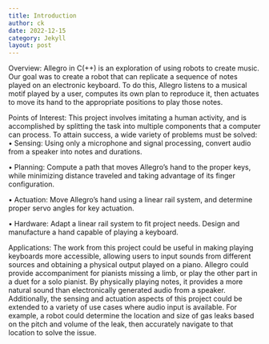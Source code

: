 ```yaml
---
title: Introduction
author: ck
date: 2022-12-15
category: Jekyll
layout: post
---
```


Overview:
Allegro in C(++) is an exploration of using robots to create music. Our goal was to create a robot that can replicate a sequence of notes played on an electronic keyboard. To do this, Allegro listens to a musical motif played by a user, computes its own plan to reproduce it, then actuates to move its hand to the appropriate positions to play those notes.

Points of Interest:
This project involves imitating a human activity, and is accomplished by splitting the task into multiple components that a computer can process. To attain success, a wide variety of problems must be solved:
• Sensing: Using only a microphone and signal processing, convert audio from a speaker into notes and durations.

• Planning: Compute a path that moves Allegro’s hand to the proper keys, while minimizing distance traveled and taking advantage of its finger configuration.

• Actuation: Move Allegro’s hand using a linear rail system, and determine proper servo angles for key actuation.

• Hardware: Adapt a linear rail system to fit project needs. Design and manufacture a hand capable of playing a keyboard.

Applications:
The work from this project could be useful in making playing keyboards more accessible, allowing users to input sounds from different sources and obtaining a physical output played on a piano. Allegro could provide accompaniment for pianists missing a limb, or play the other part in a duet for a solo pianist. By physically playing notes, it provides a more natural sound than electronically generated audio from a speaker. Additionally, the sensing and actuation aspects of this project could be extended to a variety of use cases where audio input is available. For example, a robot could determine the location and size of gas leaks based on the pitch and volume of the leak, then accurately navigate to that location to solve the issue.
